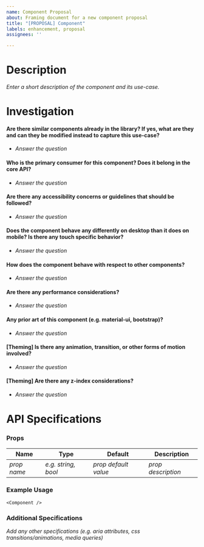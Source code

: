 ```yaml
---
name: Component Proposal
about: Framing document for a new component proposal
title: "[PROPOSAL] Component"
labels: enhancement, proposal
assignees: ''

---
```


Description
===========

*Enter a short description of the component and its use-case.*

Investigation
=============

#### Are there similar components already in the library? If yes, what are they and can they be modified instead to capture this use-case?

* *Answer the question*

#### Who is the primary consumer for this component? Does it belong in the core API?

* *Answer the question* 

#### Are there any accessibility concerns or guidelines that should be followed?

* *Answer the question* 

#### Does the component behave any differently on desktop than it does on mobile? Is there any touch specific behavior?

* *Answer the question* 

#### How does the component behave with respect to other components?

* *Answer the question* 

#### Are there any performance considerations?

* *Answer the question* 

#### Any prior art of this component (e.g. material-ui, bootstrap)?

* *Answer the question* 

#### [Theming] Is there any animation, transition, or other forms of motion involved?

* *Answer the question* 

#### [Theming] Are there any z-index considerations?

* *Answer the question* 

API Specifications
==================

### Props

| Name | Type | Default | Description |
| ---- | ---- | ------- | ----------- |
| *prop name* | *e.g. string, bool* | *prop default value* | *prop description* | 

### Example Usage

    <Component />

### Additional Specifications

*Add any other specifications (e.g. aria attributes, css transitions/animations, media queries)*
